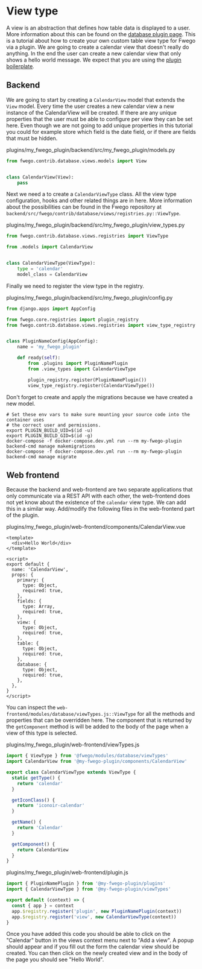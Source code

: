 # View type

A view is an abstraction that defines how table data is displayed to a user. More 
information about this can be found on the 
[database plugin page](../technical/database-plugin.md). This is a tutorial about 
how to create your own custom table view type for Fwego via a plugin. We are going to
create a calendar view that doesn't really do anything. In the end the user can create 
a new calendar view that only shows a hello world message. We expect that you are 
using the [plugin boilerplate](./boilerplate.md).

## Backend

We are going to start by creating a `CalendarView` model that extends the `View` model.
Every time the user creates a new calendar view a new instance of the CalendarView will
be created. If there are any unique properties that the user must be able to configure
per view they can be set here. Even though we are not going to add unique properties in
this tutorial you could for example store which field is the date field, or if there
are fields that must be hidden.

plugins/my_fwego_plugin/backend/src/my_fwego_plugin/models.py
```python
from fwego.contrib.database.views.models import View


class CalendarView(View):
    pass
```

Next we need a to create a `CalendarViewType` class. All the view type configuration, 
hooks and other related things are in here. More information about the possibilities 
can be found in the Fwego repository at 
`backend/src/fwego/contrib/database/views/registries.py::ViewType`.

plugins/my_fwego_plugin/backend/src/my_fwego_plugin/view_types.py
```python
from fwego.contrib.database.views.registries import ViewType

from .models import CalendarView


class CalendarViewType(ViewType):
    type = 'calendar'
    model_class = CalendarView
```

Finally we need to register the view type in the registry.

plugins/my_fwego_plugin/backend/src/my_fwego_plugin/config.py
```python
from django.apps import AppConfig

from fwego.core.registries import plugin_registry
from fwego.contrib.database.views.registries import view_type_registry


class PluginNameConfig(AppConfig):
    name = 'my_fwego_plugin'

    def ready(self):
        from .plugins import PluginNamePlugin
        from .view_types import CalendarViewType

        plugin_registry.register(PluginNamePlugin())
        view_type_registry.register(CalendarViewType())
```

Don't forget to create and apply the migrations because we have created a new model.

```
# Set these env vars to make sure mounting your source code into the container uses
# the correct user and permissions.
export PLUGIN_BUILD_UID=$(id -u)
export PLUGIN_BUILD_GID=$(id -g)
docker-compose -f docker-compose.dev.yml run --rm my-fwego-plugin backend-cmd manage makemigrations
docker-compose -f docker-compose.dev.yml run --rm my-fwego-plugin backend-cmd manage migrate
```

## Web frontend

Because the backend and web-frontend are two separate applications that only 
communicate via a REST API with each other, the web-frontend does not yet know about 
the existence of the `calendar` view type. We can add this in a similar way. Add/modify
the following files in the web-frontend part of the plugin.

plugins/my_fwego_plugin/web-frontend/components/CalendarView.vue
```vue
<template>
  <div>Hello World</div>
</template>

<script>
export default {
  name: 'CalendarView',
  props: {
    primary: {
      type: Object,
      required: true,
    },
    fields: {
      type: Array,
      required: true,
    },
    view: {
      type: Object,
      required: true,
    },
    table: {
      type: Object,
      required: true,
    },
    database: {
      type: Object,
      required: true,
    },
  },
}
</script>
```

You can inspect the `web-frontend/modules/database/viewTypes.js::ViewType` for all the
methods and properties that can be overridden here. The component that is returned by
the `getComponent` method is will be added to the body of the page when a view of this
type is selected.

plugins/my_fwego_plugin/web-frontend/viewTypes.js
```javascript
import { ViewType } from '@fwego/modules/database/viewTypes'
import CalendarView from '@my-fwego-plugin/components/CalendarView'

export class CalendarViewType extends ViewType {
  static getType() {
    return 'calendar'
  }

  getIconClass() {
    return 'iconoir-calendar'
  }

  getName() {
    return 'Calendar'
  }

  getComponent() {
    return CalendarView
  }
}
```

plugins/my_fwego_plugin/web-frontend/plugin.js
```javascript
import { PluginNamePlugin } from '@my-fwego-plugin/plugins'
import { CalendarViewType } from '@my-fwego-plugin/viewTypes'

export default (context) => {
  const { app } = context
  app.$registry.register('plugin', new PluginNamePlugin(context))
  app.$registry.register('view', new CalendarViewType(context))
}
```

Once you have added this code you should be able to click on the "Calendar" button
in the views context menu next to "Add a view". A popup should appear and if you fill
out the form the calendar view should be created. You can then click on the newly 
created view and in the body of the page you should see "Hello World".
